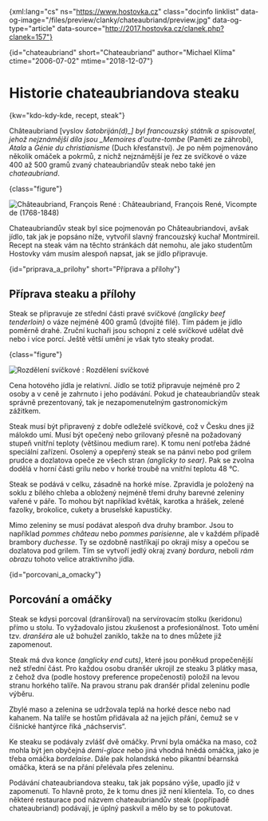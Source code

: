 
{xml:lang="cs" ns="https://www.hostovka.cz" class="docinfo linklist" data-og-image="/files/preview/clanky/chateaubriand/preview.jpg" data-og-type="article" data-source="http://2017.hostovka.cz/clanek.php?clanek=157"}

{id="chateaubriand" short="Chateaubriand" author="Michael Klíma" ctime="2006-07-02" mtime="2018-12-07"}

# Historie chateaubriandova steaku

{kw="kdo-kdy-kde, recept, steak"}

Châteaubriand [vyslov _šatobriján(d)\_] byl francouzský státník a spisovatel, jehož nejznámější díla jsou \_Memoires d'outre-tombe_ (Paměti ze záhrobí), _Atala_ a _Génie du christianisme_ (Duch křesťanství). Je po něm pojmenováno několik omáček a pokrmů, z nichž nejznámější je řez ze svíčkové o váze 400 až 500 gramů zvaný chateaubriandův steak nebo také jen _chateaubriand_.

{class="figure"}

![Châteaubriand, François René][1] 
:   Châteaubriand, François René, Vicompte de (1768-1848)

Chateaubriandův steak byl sice pojmenován po Châteaubriandovi, avšak jídlo, tak jak je popsáno níže, vytvořil slavný francouzský kuchař Montmireil. Recept na steak vám na těchto stránkách dát nemohu, ale jako studentům Hostovky vám musím alespoň napsat, jak se jídlo připravuje.

{id="priprava\_a\_prilohy" short="Příprava a přílohy"}

## Příprava steaku a přílohy

Steak se připravuje ze střední části pravé svíčkové _(anglicky beef tenderloin)_ o váze nejméně 400 gramů (dvojité filé). Tím pádem je jídlo poměrně drahé. Zruční kuchaři jsou schopni z celé svíčkové udělat dvě nebo i více porcí. Ještě větší umění je však tyto steaky prodat.

{class="figure"}

![Rozdělení svíčkové][2] 
:   Rozdělení svíčkové

Cena hotového jídla je relativní. Jídlo se totiž připravuje nejméně pro 2 osoby a v ceně je zahrnuto i jeho podávání. Pokud je chateaubriandův steak správně prezentovaný, tak je nezapomenutelným gastronomickým zážitkem.

Steak musí být připravený z dobře odleželé svíčkové, což v Česku dnes již málokdo umí. Musí být opečený nebo grilovaný přesně na požadovaný stupeň vnitřní teploty (většinou medium rare). K tomu není potřeba žádné speciální zařízení. Osolený a opepřený steak se na pánvi nebo pod grilem prudce a dozlatova opeče ze všech stran _(anglicky to sear)_. Pak se zvolna dodělá v horní části grilu nebo v horké troubě na vnitřní teplotu 48 °C.

Steak se podává v celku, zásadně na horké míse. Zpravidla je položený na soklu z bílého chleba a obložený nejméně třemi druhy barevné zeleniny vařené v páře. To mohou být například květák, karotka a hrášek, zelené fazolky, brokolice, cukety a bruselské kapustičky.

Mimo zeleniny se musí podávat alespoň dva druhy brambor. Jsou to například _pommes château_ nebo _pommes parisienne_, ale v každém případě brambory _duchesse_. Ty se ozdobně nastříkají po okraji mísy a opečou se dozlatova pod grilem. Tím se vytvoří jedlý okraj zvaný _bordura_, neboli _rám obrazu_ tohoto velice atraktivního jídla.

{id="porcovani\_a\_omacky"}

## Porcování a omáčky

Steak se kdysi porcoval (dranšíroval) na servírovacím stolku (keridonu) přímo u stolu. To vyžadovalo jistou zkušenost a profesionálnost. Toto umění tzv. _dranšéra_ ale už bohužel zaniklo, takže na to dnes můžete již zapomenout.

Steak má dva konce _(anglicky end cuts)_, které jsou poněkud propečenější než střední část. Pro každou osobu dranšér ukrojil ze steaku 3 plátky masa, z čehož dva (podle hostovy preference propečenosti) položil na levou stranu horkého talíře. Na pravou stranu pak dranšér přidal zeleninu podle výběru.

Zbylé maso a zelenina se udržovala teplá na horké desce nebo nad kahanem. Na talíře se hostům přidávala až na jejich přání, čemuž se v číšnické hantýrce říká „náchservis“.

Ke steaku se podávaly zvlášť dvě omáčky. První byla omáčka na maso, což mohla být jen obyčejná _demi-glace_ nebo jiná vhodná hnědá omáčka, jako je třeba omáčka _bordelaise_. Dále pak holandská nebo pikantní béarnská omáčka, která se na přání přelévala přes zeleninu.

Podávání chateaubriandova steaku, tak jak popsáno výše, upadlo již v zapomenutí. To hlavně proto, že k tomu dnes již není klientela. To, co dnes některé restaurace pod názvem chateaubriandův steak (popřípadě chateaubriand) podávají, je úplný paskvil a mělo by se to pokutovat.

 [1]: /files/thumbs/clanky/chateaubriand/2-7-06-1.jpg
 [2]: /files/preview/clanky/chateaubriand/2-7-06-2.jpg


